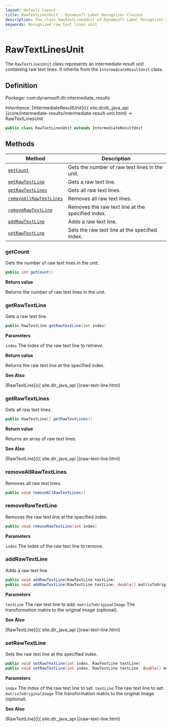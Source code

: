 ```yaml
---
layout: default-layout
title: RawTextLinesUnit - Dynamsoft Label Recognizer Classes
description: The class RawTextLinesUnit of Dynamsoft Label Recognizer represents a unit that contains recognized raw text lines.
keywords: Recognized raw text lines unit
---
```


# RawTextLinesUnit

The `RawTextLinesUnit` class represents an intermediate result unit containing raw text lines. It inherits from the `IntermediateResultUnit` class.

## Definition

*Package:* com.dynamsoft.dlr.intermediate_results

*Inheritance:* [IntermediateResultUnit]({{ site.dcvb_java_api }}core/intermediate-results/intermediate-result-unit.html) -> RawTextLinesUnit

```java
public class RawTextLinesUnit extends IntermediateResultUnit
```

## Methods

| Method | Description |
|--------|-------------|
| [`getCount`](#getcount) | Gets the number of raw text lines in the unit.|
| [`getRawTextLine`](#getrawtextline) | Gets a raw text line.|
| [`getRawTextLines`](#getrawtextlines) | Gets all raw text lines.|
| [`removeAllRawTextLines`](#removeallrawtextlines) | Removes all raw text lines.|
| [`removeRawTextLine`](#removerawtextline) | Removes the raw text line at the specified index.|
| [`addRawTextLine`](#addrawtextline) | Adds a raw text line.|
| [`setRawTextLine`](#setrawtextline) | Sets the raw text line at the specified index.|

### getCount

Gets the number of raw text lines in the unit.

```java
public int getCount()
```

**Return value**

Returns the number of raw text lines in the unit.

### getRawTextLine

Gets a raw text line.

```java
public RawTextLine getRawTextLine(int index)
```

**Parameters**

`index` The index of the raw text line to retrieve.

**Return value**

Returns the raw text line at the specified index.

**See Also**

[RawTextLine]({{ site.dlr_java_api }}raw-text-line.html)

### getRawTextLines

Gets all raw text lines.

```java
public RawTextLine[] getRawTextLines()
```

**Return value**

Returns an array of raw text lines.

**See Also**

[RawTextLine]({{ site.dlr_java_api }}raw-text-line.html)

### removeAllRawTextLines

Removes all raw text lines.

```java
public void removeAllRawTextLines()
```

### removeRawTextLine

Removes the raw text line at the specified index.

```java
public void removeRawTextLine(int index)
```

**Parameters**

`index` The index of the raw text line to remove.

### addRawTextLine

Adds a raw text line.

```java
public void addRawTextLine(RawTextLine textLine)
public void addRawTextLine(RawTextLine textLine, double[] matrixToOriginalImage)
```

**Parameters**

`textLine` The raw text line to add.
`matrixToOriginalImage` The transformation matrix to the original image (optional).

**See Also**

[RawTextLine]({{ site.dlr_java_api }}raw-text-line.html)

### setRawTextLine

Sets the raw text line at the specified index.

```java
public void setRawTextLine(int index, RawTextLine textLine)
public void setRawTextLine(int index, RawTextLine textLine, double[] matrixToOriginalImage)
```

**Parameters**

`index` The index of the raw text line to set.
`textLine` The raw text line to set.
`matrixToOriginalImage` The transformation matrix to the original image (optional).

**See Also**

[RawTextLine]({{ site.dlr_java_api }}raw-text-line.html)
